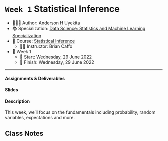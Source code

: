 `Week 1` Statistical Inference
================

-   👨🏻‍💻 Author: Anderson H Uyekita
-   📚 Specialization:
    <a href="https://www.coursera.org/learn/statistical-inference"
    target="_blank" rel="noopener">Data Science: Statistics and Machine
    Learning Specialization</a>
-   📖 Course:
    <a href="https://www.coursera.org/learn/statistical-inference"
    target="_blank" rel="noopener">Statistical Inference</a>
    -   🧑‍🏫 Instructor: Brian Caffo
-   📆 Week 1
    -   🚦 Start: Wednesday, 29 June 2022
    -   🏁 Finish: Wednesday, 29 June 2022

------------------------------------------------------------------------

#### Assignments & Deliverables

#### Slides

#### Description

This week, we’ll focus on the fundamentals including probability, random
variables, expectations and more.

## Class Notes
